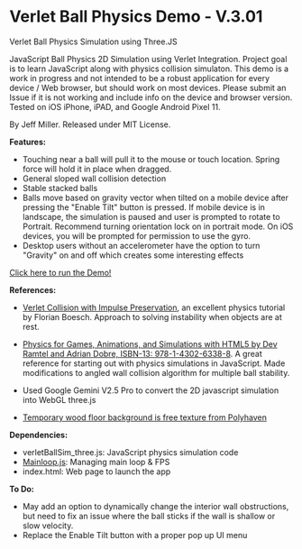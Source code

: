 # Verlet Ball Physics Demo - V.3.01
Verlet Ball Physics Simulation using Three.JS

JavaScript Ball Physics 2D Simulation using Verlet Integration. Project goal is to learn JavaScript along with physics collision simulaton. This demo is a work in progress and not intended to be a robust application for every device / Web browser, but should work on most devices. Please submit an Issue if it is not working and include info on the device and browser version. Tested on iOS iPhone, iPAD, and Google Android Pixel 11.

By Jeff Miller. Released under MIT License. 

**Features:**
- Touching near a ball will pull it to the mouse or touch location. Spring force will hold it in place when dragged.
- General sloped wall collision detection
- Stable stacked balls
- Balls move based on gravity vector when tilted on a mobile device after pressing the "Enable Tilt" button is pressed. If mobile device is in landscape, the simulation is paused and user is prompted to rotate to Portrait. Recommend turning orientation lock on in portrait mode. On iOS devices, you will be prompted for permission to use the gyro. 
- Desktop users without an accelerometer have the option to turn "Gravity" on and off which creates some interesting effects
  
[Click here to run the Demo!](https://jmogl.github.io/VerletPhysicsDemo_3JS/)	

**References:**
- [Verlet Collision with Impulse Preservation](https://web.archive.org/web/20180118011218/http://codeflow.org/entries/2010/nov/29/verlet-collision-with-impulse-preservation/), an excellent physics tutorial by Florian Boesch. Approach to solving instability when objects are at rest.

- [Physics for Games, Animations, and Simulations with HTML5 by Dev Ramtel and Adrian Dobre, ISBN-13: 978-1-4302-6338-8](https://github.com/devramtal/Physics-for-JavaScript-Games-Animation-Simulations). A great reference for starting out with physics simulations in JavaScript. Made modifications to angled wall collision algorithm for multiple ball stability.
- Used Google Gemini V2.5 Pro to convert the 2D javascript simulation into WebGL three.js
- [Temporary wood floor background is free texture from Polyhaven](https://polyhaven.com/a/laminate_floor_02)

**Dependencies:**
- verletBallSim_three.js: JavaScript physics simulation code
- [Mainloop.js](https://github.com/IceCreamYou/MainLoop.js): Managing main loop & FPS
- index.html: Web page to launch the app

**To Do:**
- May add an option to dynamically change the interior wall obstructions, but need to fix an issue where the ball sticks if the wall is shallow or slow velocity.
- Replace the Enable Tilt button with a proper pop up UI menu
